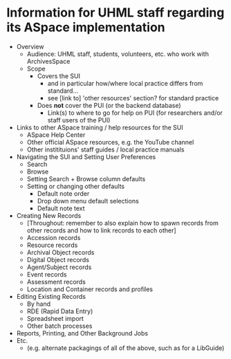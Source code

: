 # Information for UHML staff regarding its ASpace implementation

- Overview
  - Audience: UHML staff, students, volunteers, etc. who work with ArchivesSpace
  - Scope
    - Covers the SUI
      - and in particular how/where local practice differs from standard...
      - see [link to] 'other resources' section? for standard practice
    - Does **not** cover the PUI (or the backend database)
      - Link(s) to where to go for help on PUI (for researchers and/or staff users of the PUI)
- Links to other ASpace training / help resources for the SUI
  - ASpace Help Center
  - Other official ASpace resources, e.g. the YouTube channel
  - Other institituions' staff guides / local practice manuals
- Navigating the SUI and Setting User Preferences
  - Search
  - Browse
  - Setting Search + Browse column defaults
  - Setting or changing other defaults
    - Default note order
    - Drop down menu default selections
    - Default note text
- Creating New Records
  - [Throughout: remember to also explain how to spawn records from other records and how to link records to each other]
  - Accession records
  - Resource records
  - Archival Object records
  - Digital Object records
  - Agent/Subject records
  - Event records
  - Assessment records
  - Location and Container records and profiles
- Editing Existing Records
  - By hand
  - RDE (Rapid Data Entry)
  - Spreadsheet import
  - Other batch processes
- Reports, Printing, and Other Background Jobs
- Etc.
  - (e.g. alternate packagings of all of the above, such as for a LibGuide)

